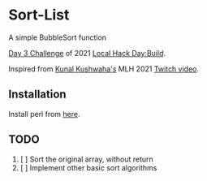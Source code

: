 # Sort-List

A simple BubbleSort function

[Day 3 Challenge](https://organize.mlh.io/participants/events/6340-lhd-build-write-code-to-sort-a-list) of 2021 [Local Hack Day:Build](https://localhackday.mlh.io/build).

Inspired from [Kunal Kushwaha's](https://github.com/kunal-kushwaha) MLH 2021 [Twitch video](https://www.twitch.tv/videos/871837799).

## Installation

Install perl from [here](https://www.perl.org/get.html).

## TODO

1. [ ] Sort the original array, without return
2. [ ] Implement other basic sort algorithms
